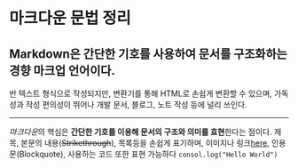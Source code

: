 # 마크다운 문법 정리
## Markdown은 간단한 기호를 사용하여 문서를 구조화하는 경향 마크업 언어이다.
<!-- 제목(Heading) #, ##, ### h1~h6까지 표현 -->
반 텍스트 형식으로 작성되지만, 변환기를 통해 HTML로 손쉽게 변환할 수 있으며, 가독성과 작성 편의성이 뛰어나 개발 문서, 블로그, 노트 작성 등에 널리 쓰인다.
<!-- Line 적용 -->
___
<!--강조 **텍스트**, 기울임 *텍스트*, 목록은 **List**기호를 사용,-->
*마크다운*의 핵심은 **간단한 기호를 이용해 문서의 구조와 의미를 효현**한다는 점이다.
제목, 본문의 내용(~~Strikethrough~~), 목록등을 손쉽게 표기하며, 
이미지나 링크[here](https://www.google.com/search?sca_esv=684e68df3968da6d&rlz=1C1IBEF_koKR1055KR1055&sxsrf=AE3TifMOPs_F29RGf3eXOUgjJijdsABUOA:1756010933442&udm=2&fbs=AIIjpHyDg0Pef0CibV20xjIa-FRejxCuOmkq074km2sZXr7uqz9_8tiStZcoMiP-q5iAtTZL8-ZdTewwQWlWih-7esbNqLyFsX9fEY6BUkpv7Mr3v3AOGKgR_BqxvDpSVenlA-C-GUOZ3LrSNLAghpHmRpLit3am0bqyVPXIAjJlTpDrx9yd9nyIol6SK6msst6X987GKulVXS1fBfnvR6U-qIFseP9dhPlf4Fh-su3gkyOLuibCEW4&q=%EB%8A%A6%EC%96%B4%EC%84%9C+%EC%A3%84%EC%86%A1%ED%95%A9%EB%8B%88%EB%8B%A4&sa=X&ved=2ahUKEwjikqO_0qKPAxV5dPUHHbZnJ4MQtKgLegQIFBAB&biw=889&bih=952&dpr=1#vhid=pcqhUdmRnINAiM&vssid=mosaic),
 인용문(Blockquote), 사용하는 코드 또한 표현 가능하다 <code>consol.log("Hello World")</code> 